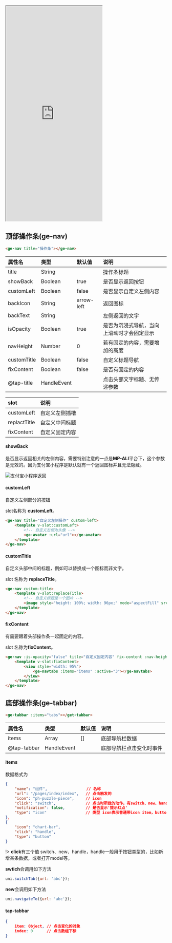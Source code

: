 <div class="simulator">
    <iframe src="http://localhost:8080/#/pages/component/opbar" height="670px"></iframe>
</div>

## 顶部操作条(ge-nav)
```html
<ge-nav title="操作条"></ge-nav>
```

|属性名|类型|默认值|说明|
|:----|:----|:----|:----|
|title      |String     |               |操作条标题|
|showBack   |Boolean    |true           |是否显示返回按钮|
|customLeft |Boolean    |false          |是否显示自定义左侧内容|
|backIcon   |String     |arrow-left     |返回图标|
|backText   |String     |               |左侧返回的文字|
|isOpacity  |Boolean    |true           |是否为沉浸式导航，当向上滑动时才会固定显示|
|navHeight  |Number     |0              |若有固定的内容，需要增加的高度|
|customTitle|Boolean    |false          |自定义标题导航|
|fixContent |Boolean    |false          |是否有固定的内容|
|@tap-title |HandleEvent|               |点击头部文字标题、无传递参数|

|slot|说明|
|:----|:----|
|customLeft     |自定义左侧插槽|
|replactTitle   |自定义中间标题|
|fixContent     |自定义固定内容|

#### showBack
是否显示返回相关的左侧内容，需要特别注意的一点是**MP-ALI**平台下，这个参数是无效的。因为支付宝小程序是默认就有一个返回图标并且无法隐藏。

![支付宝小程序返回](https://mp-093771b9-58d4-4c63-982d-8d3dc351dede.cdn.bspapp.com/docs/ali-navback.jpg)

#### customLeft
自定义左侧部分的按钮

slot名称为 **customLeft**。

```html
<ge-nav title="自定义左侧操作" custom-left>
    <template v-slot:customLeft>
        <!-- 自定义左侧为头像 -->
        <ge-avatar :url="url"></ge-avatar>
    </template>
</ge-nav>
```

#### customTitle
自定义头部中间的标题，例如可以替换成一个图标而非文字。

slot 名称为 **replaceTitle**。

```html
<ge-nav custom-title>
    <template v-slot:replaceTitle>
        <!-- 自定义标题是一个图片 -->
        <image style="height: 100%; width: 96px;" mode="aspectFill" src="url" />
    </template>
</ge-nav>
```

#### fixContent
有需要跟着头部操作条一起固定的内容。

slot 名称为**fixContent**。

```html
<ge-nav :is-opacity="false" title="自定义固定内容" fix-content :nav-height="40">
    <template v-slot:fixContent>
        <view style="width: 95%">
            <ge-navtabs :items="items" :active="3"></ge-navtabs>
        </view>
    </template>
</ge-nav>
```

## 底部操作条(ge-tabbar)
```html
<ge-tabbar :items="tabs"></get-tabbar>
```

|属性名|类型|默认值|说明|
|:----|:----|:----|:----|
|items      |Array      |[]    |底部导航栏数据|
|@tap-tabbar|HandleEvent|      |底部导航栏点击变化时事件|

#### items
数据格式为
```json
{
    "name": "组件",                 // 名称
    "url": "/pages/index/index",   // 点击触发的
    "icon": "ph-puzzle-piece",     // icon
    "click": "switch",             // 点击时所做的动作，有switch、new、handle
    "notification": false,         // 是否显示'提示红点'
    "type": "icon"                 // 类型 icon表示普通带icon item，button表示按钮
},
{
    "icon": "chart-bar",
    "click": "handle",
    "type": "button"
}
```

!> **click**有三个值 switch、new、handle，handle一般用于按钮类型的，比如新增某条数据，或者打开model等。

**swtich**会调用如下方法
```js
uni.switchTab({url: 'abc'});
```
**new**会调用如下方法
```js
uni.navigateTo({url: 'abc'});
```


#### tap-tabbar 
```json
{
    item: Object, // 点击变化的对象
    index: 0      // 点击数组下标
}
```
